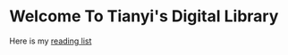 # Welcome To Tianyi's Digital Library

Here is my [reading list](https://docs.google.com/spreadsheets/d/119pmbtxhvNyCwUOHApzPfL7V22M7Xy4zD9shbvAABcY/edit?usp=sharing)

